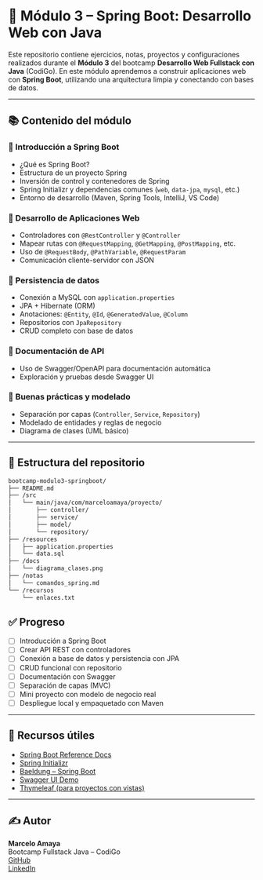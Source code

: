 # 🚀 Módulo 3 – Spring Boot: Desarrollo Web con Java

Este repositorio contiene ejercicios, notas, proyectos y configuraciones realizados durante el **Módulo 3** del bootcamp **Desarrollo Web Fullstack con Java** (CodiGo). En este módulo aprendemos a construir aplicaciones web con **Spring Boot**, utilizando una arquitectura limpia y conectando con bases de datos.

---

## 📚 Contenido del módulo

### 🔸 Introducción a Spring Boot

- ¿Qué es Spring Boot?
- Estructura de un proyecto Spring
- Inversión de control y contenedores de Spring
- Spring Initializr y dependencias comunes (`web`, `data-jpa`, `mysql`, etc.)
- Entorno de desarrollo (Maven, Spring Tools, IntelliJ, VS Code)

### 🔸 Desarrollo de Aplicaciones Web

- Controladores con `@RestController` y `@Controller`
- Mapear rutas con `@RequestMapping`, `@GetMapping`, `@PostMapping`, etc.
- Uso de `@RequestBody`, `@PathVariable`, `@RequestParam`
- Comunicación cliente-servidor con JSON

### 🔸 Persistencia de datos

- Conexión a MySQL con `application.properties`
- JPA + Hibernate (ORM)
- Anotaciones: `@Entity`, `@Id`, `@GeneratedValue`, `@Column`
- Repositorios con `JpaRepository`
- CRUD completo con base de datos

### 🔸 Documentación de API

- Uso de Swagger/OpenAPI para documentación automática
- Exploración y pruebas desde Swagger UI

### 🔸 Buenas prácticas y modelado

- Separación por capas (`Controller`, `Service`, `Repository`)
- Modelado de entidades y reglas de negocio
- Diagrama de clases (UML básico)

---

## 📁 Estructura del repositorio

```bash
bootcamp-modulo3-springboot/
├── README.md
├── /src
│   └── main/java/com/marceloamaya/proyecto/
│       ├── controller/
│       ├── service/
│       ├── model/
│       └── repository/
├── /resources
│   ├── application.properties
│   └── data.sql
├── /docs
│   └── diagrama_clases.png
├── /notas
│   └── comandos_spring.md
└── /recursos
    └── enlaces.txt
```

## ✅ Progreso

- [ ] Introducción a Spring Boot
- [ ] Crear API REST con controladores
- [ ] Conexión a base de datos y persistencia con JPA
- [ ] CRUD funcional con repositorio
- [ ] Documentación con Swagger
- [ ] Separación de capas (MVC)
- [ ] Mini proyecto con modelo de negocio real
- [ ] Despliegue local y empaquetado con Maven

---

## 🔗 Recursos útiles

- [Spring Boot Reference Docs](https://docs.spring.io/spring-boot/docs/current/reference/htmlsingle/)
- [Spring Initializr](https://start.spring.io/)
- [Baeldung – Spring Boot](https://www.baeldung.com/spring-boot)
- [Swagger UI Demo](https://petstore.swagger.io/)
- [Thymeleaf (para proyectos con vistas)](https://www.thymeleaf.org/)

---

## ✍️ Autor

**Marcelo Amaya**  
Bootcamp Fullstack Java – CodiGo  
[GitHub](https://github.com/MarceloAM94)  
[LinkedIn](https://www.linkedin.com/in/marcelo-amaya-medina-614518268/)
